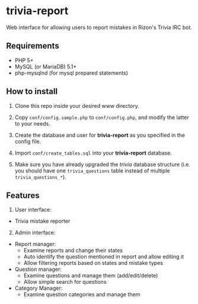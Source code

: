 # trivia-report
Web interface for allowing users to report mistakes in Rizon's Trivia IRC bot.

## Requirements
- PHP 5+
- MySQL (or MariaDB) 5.1+
- php-mysqlnd (for mysql prepared statements)

## How to install
1. Clone this repo inside your desired www directory.

2. Copy `conf/config.sample.php` to `conf/config.php`, and modify the latter to your needs.

3. Create the database and user for **trivia-report** as you specified in the config file.

4. Import `conf/create_tables.sql` into your **trivia-report** database.

5. Make sure you have already upgraded the *trivia* database structure (i.e. you should have one `trivia_questions` table instead of multiple `trivia_questions_*`).

## Features
1. User interface:
  * Trivia mistake reporter
2. Admin interface:
  * Report manager:
    * Examine reports and change their states
    * Auto identify the question mentioned in report and allow editing it
    * Allow filtering reports based on states and mistake types
  * Question manager:
    * Examine questions and manage them (add/edit/delete)
    * Allow simple search for questions
  * Category Manager:
    * Examine question categories and manage them
